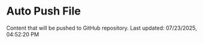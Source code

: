 # Auto Push File

Content that will be pushed to GitHub repository.
Last updated: 07/23/2025, 04:52:20 PM